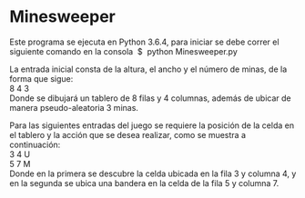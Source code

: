 # Minesweeper

Este programa se ejecuta en Python 3.6.4, para iniciar se debe correr el siguiente comando en la consola  ​ $ ​ python Minesweeper.py ​

La entrada inicial consta de la altura, el ancho y el número de minas, de la forma que sigue: <br/>
8 4 3 <br/>
Donde se dibujará un tablero de 8 filas y 4 columnas, además de ubicar de manera pseudo-aleatoria 3 minas. <br/>

Para las siguientes entradas del juego se requiere la posición de la celda en el tablero y la acción que se desea realizar, como se muestra a continuación: <br/>
3 4 U <br/>
5 7 M <br/>
Donde en la primera se descubre la celda ubicada en la fila 3 y columna 4, y en la segunda se ubica una bandera en la celda de la fila 5 y columna 7.
